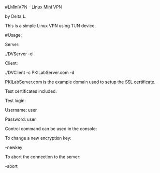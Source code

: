 #LMiniVPN - Linux Mini VPN

by Delta L.

This is a simple Linux VPN using TUN device.

#Usage:

Server:

./DVServer -d

Client:

./DVClient -c PKILabServer.com -d

PKILabServer.com is the example domain used to setup the SSL certificate.

Test certificates included.

Test login:

Username: user

Password: user

Control command can be used in the console:

To change a new encryption key:

-newkey

To abort the connection to the server:

-abort

